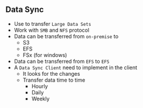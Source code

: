## Data Sync

- Use to transfer `Large Data Sets`
- Work with `SMB` and `NFS` protocol
- Data can be transferred from `on-premise` to
  - S3
  - EFS
  - FSx (for windows)
- Data can be transferred from `EFS` to `EFS`
- A `Data Sync Client` need to implement in the client
  - It looks for the changes
  - Transfer data time to time
    - Hourly
    - Daily
    - Weekly

